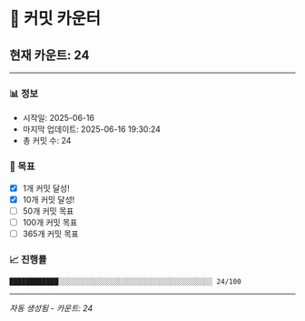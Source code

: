 # 🔢 커밋 카운터

## 현재 카운트: 24

---

### 📊 정보
- 시작일: 2025-06-16
- 마지막 업데이트: 2025-06-16 19:30:24
- 총 커밋 수: 24

### 🎯 목표
- [x] 1개 커밋 달성!
- [x] 10개 커밋 달성!
- [ ] 50개 커밋 목표
- [ ] 100개 커밋 목표
- [ ] 365개 커밋 목표

### 📈 진행률
```
████████████░░░░░░░░░░░░░░░░░░░░░░░░░░░░░░░░░░░░░░ 24/100
```

---
*자동 생성됨 - 카운트: 24*
